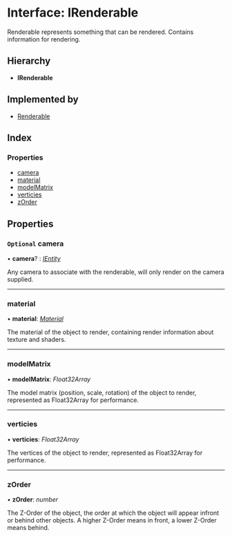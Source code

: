
# Interface: IRenderable

Renderable represents something that can be rendered.
Contains information for rendering.

## Hierarchy

* **IRenderable**

## Implemented by

* [Renderable](../classes/renderable.md)

## Index

### Properties

* [camera](irenderable.md#optional-camera)
* [material](irenderable.md#material)
* [modelMatrix](irenderable.md#modelmatrix)
* [verticies](irenderable.md#verticies)
* [zOrder](irenderable.md#zorder)

## Properties

### `Optional` camera

• **camera**? : *[IEntity](ientity.md)*

Any camera to associate with the renderable, will only render on
the camera supplied.

___

###  material

• **material**: *[Material](../classes/material.md)*

The material of the object to render, containing render information
about texture and shaders.

___

###  modelMatrix

• **modelMatrix**: *Float32Array*

The model matrix (position, scale, rotation) of the object to render,
represented as Float32Array for performance.

___

###  verticies

• **verticies**: *Float32Array*

The vertices of the object to render,
represented as Float32Array for performance.

___

###  zOrder

• **zOrder**: *number*

The Z-Order of the object, the order at which the object will appear
infront or behind other objects. A higher Z-Order means in front, a
lower Z-Order means behind.
